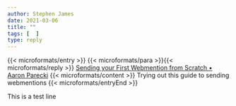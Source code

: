 ```yaml
---
author: Stephen James
date: 2021-03-06
title: ""
tags: [  ]
type: reply
---
```

{{< microformats/entry >}}
{{< microformats/para >}}{{< microformats/reply >}}
[Sending your First Webmention from Scratch • Aaron Parecki](https://aaronparecki.com/2018/06/30/11/your-first-webmention)
{{< microformats/content >}} Trying out this guide to sending webmentions
{{< microformats/entryEnd >}}
<p> This is a test line </p>
